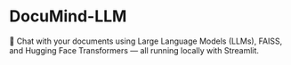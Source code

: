 # DocuMind-LLM
 🤖 Chat with your documents using Large Language Models (LLMs), FAISS, and Hugging Face Transformers — all running locally with Streamlit.
